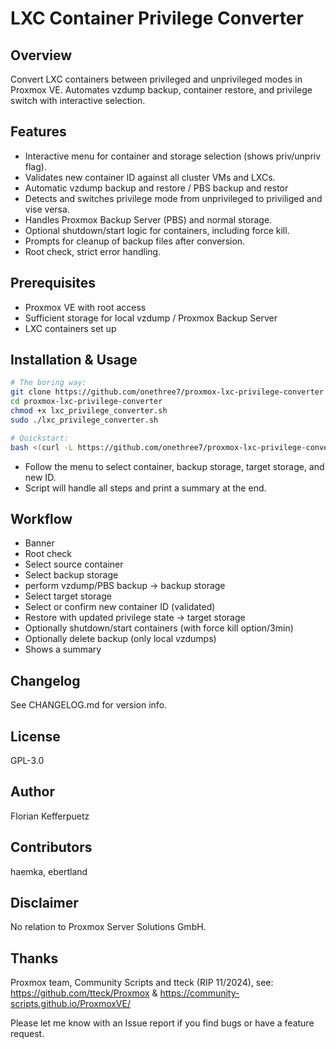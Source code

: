 # LXC Container Privilege Converter

## Overview

Convert LXC containers between privileged and unprivileged modes in Proxmox VE. Automates vzdump backup, container restore, and privilege switch with interactive selection.

## Features

- Interactive menu for container and storage selection (shows priv/unpriv flag).
- Validates new container ID against all cluster VMs and LXCs.
- Automatic vzdump backup and restore / PBS backup and restor
- Detects and switches privilege mode from unprivileged to priviliged and vise versa.
- Handles Proxmox Backup Server (PBS) and normal storage.
- Optional shutdown/start logic for containers, including force kill.
- Prompts for cleanup of backup files after conversion.
- Root check, strict error handling.

## Prerequisites

- Proxmox VE with root access
- Sufficient storage for local vzdump / Proxmox Backup Server
- LXC containers set up

## Installation & Usage

```bash
# The boring way:
git clone https://github.com/onethree7/proxmox-lxc-privilege-converter
cd proxmox-lxc-privilege-converter
chmod +x lxc_privilege_converter.sh
sudo ./lxc_privilege_converter.sh

# Quickstart:
bash <(curl -L https://github.com/onethree7/proxmox-lxc-privilege-converter/raw/main/lxc_privilege_converter.sh)
```

- Follow the menu to select container, backup storage, target storage, and new ID.
- Script will handle all steps and print a summary at the end. 

## Workflow

- Banner
- Root check
- Select source container
- Select backup storage
- perform vzdump/PBS backup -> backup storage
- Select target storage
- Select or confirm new container ID (validated)
- Restore with updated privilege state -> target storage
- Optionally shutdown/start containers (with force kill option/3min)
- Optionally delete backup (only local vzdumps)
- Shows a summary

## Changelog

See CHANGELOG.md for version info.

## License

GPL-3.0

## Author

Florian Kefferpuetz

## Contributors

haemka, ebertland

## Disclaimer

No relation to Proxmox Server Solutions GmbH.

## Thanks

Proxmox team, Community Scripts and tteck (RIP 11/2024), see: https://github.com/tteck/Proxmox & https://community-scripts.github.io/ProxmoxVE/

Please let me know with an Issue report if you find bugs or have a feature request.
